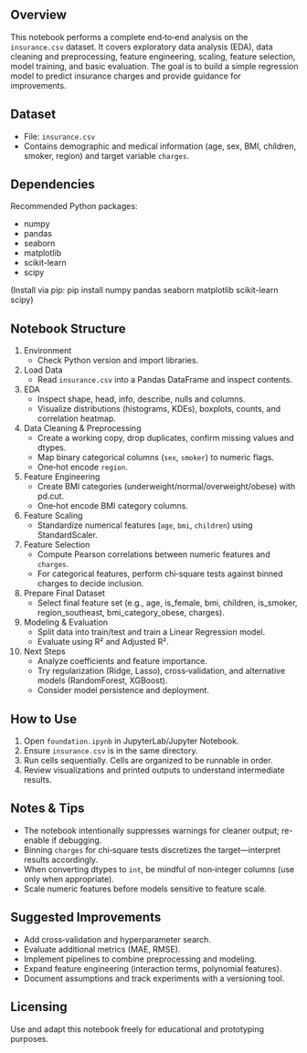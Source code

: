 

## Overview
This notebook performs a complete end‑to‑end analysis on the `insurance.csv` dataset. It covers exploratory data analysis (EDA), data cleaning and preprocessing, feature engineering, scaling, feature selection, model training, and basic evaluation. The goal is to build a simple regression model to predict insurance charges and provide guidance for improvements.

## Dataset
- File: `insurance.csv`
- Contains demographic and medical information (age, sex, BMI, children, smoker, region) and target variable `charges`.

## Dependencies
Recommended Python packages:
- numpy
- pandas
- seaborn
- matplotlib
- scikit-learn
- scipy

(Install via pip: pip install numpy pandas seaborn matplotlib scikit-learn scipy)

## Notebook Structure
1. Environment
    - Check Python version and import libraries.
2. Load Data
    - Read `insurance.csv` into a Pandas DataFrame and inspect contents.
3. EDA
    - Inspect shape, head, info, describe, nulls and columns.
    - Visualize distributions (histograms, KDEs), boxplots, counts, and correlation heatmap.
4. Data Cleaning & Preprocessing
    - Create a working copy, drop duplicates, confirm missing values and dtypes.
    - Map binary categorical columns (`sex`, `smoker`) to numeric flags.
    - One‑hot encode `region`.
5. Feature Engineering
    - Create BMI categories (underweight/normal/overweight/obese) with pd.cut.
    - One‑hot encode BMI category columns.
6. Feature Scaling
    - Standardize numerical features (`age`, `bmi`, `children`) using StandardScaler.
7. Feature Selection
    - Compute Pearson correlations between numeric features and `charges`.
    - For categorical features, perform chi‑square tests against binned charges to decide inclusion.
8. Prepare Final Dataset
    - Select final feature set (e.g., age, is_female, bmi, children, is_smoker, region_southeast, bmi_category_obese, charges).
9. Modeling & Evaluation
    - Split data into train/test and train a Linear Regression model.
    - Evaluate using R² and Adjusted R².
10. Next Steps
    - Analyze coefficients and feature importance.
    - Try regularization (Ridge, Lasso), cross‑validation, and alternative models (RandomForest, XGBoost).
    - Consider model persistence and deployment.

## How to Use
1. Open `foundation.ipynb` in JupyterLab/Jupyter Notebook.
2. Ensure `insurance.csv` is in the same directory.
3. Run cells sequentially. Cells are organized to be runnable in order.
4. Review visualizations and printed outputs to understand intermediate results.

## Notes & Tips
- The notebook intentionally suppresses warnings for cleaner output; re-enable if debugging.
- Binning `charges` for chi‑square tests discretizes the target—interpret results accordingly.
- When converting dtypes to `int`, be mindful of non‑integer columns (use only when appropriate).
- Scale numeric features before models sensitive to feature scale.

## Suggested Improvements
- Add cross‑validation and hyperparameter search.
- Evaluate additional metrics (MAE, RMSE).
- Implement pipelines to combine preprocessing and modeling.
- Expand feature engineering (interaction terms, polynomial features).
- Document assumptions and track experiments with a versioning tool.

## Licensing
Use and adapt this notebook freely for educational and prototyping purposes.


